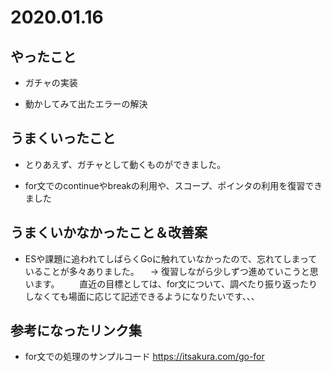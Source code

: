 # 2020.01.16

## やったこと

- ガチャの実装

- 動かしてみて出たエラーの解決

## うまくいったこと

- とりあえず、ガチャとして動くものができました。

- for文でのcontinueやbreakの利用や、スコープ、ポインタの利用を復習できました

## うまくいかなかったこと＆改善案

- ESや課題に追われてしばらくGoに触れていなかったので、忘れてしまっていることが多々ありました。
　→ 復習しながら少しずつ進めていこうと思います。
　　直近の目標としては、for文について、調べたり振り返ったりしなくても場面に応じて記述できるようになりたいです、、、

## 参考になったリンク集

- for文での処理のサンプルコード
https://itsakura.com/go-for




